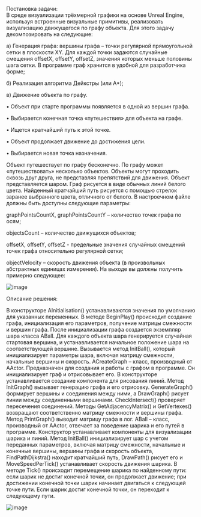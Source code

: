 Постановка задачи:  
В среде визуализации трёхмерной графики на основе Unreal Engine, используя встроенные визуальные примитивы, реализовать 
визуализацию движущегося по графу объекта. 
Для этого задачу декомпозировать на следующие: 

а) Генерация графа: вершины графа – точки регулярной 
прямоугольной сетки в плоскости XY. Для каждой точки задаются 
случайные смещения offsetX, offsetY, offsetZ, значения которых меньше 
половины шага сетки. В программе граф хранится в удобной для 
разработчика форме; 

б) Реализация алгоритма Дейкстры (или A*); 

в) Движение объекта по графу.  

• Объект при старте программы появляется в одной из вершин 
графа.

• Выбирается конечная точка «путешествия» для объекта на графе.

• Ищется кратчайший путь к этой точке.

• Объект продолжает движение до достижения цели.

• Выбирается новая точка назначения.

Объект путешествует по графу бесконечно. 
По графу может «путешествовать» несколько объектов. Объекты могут проходить сквозь друг друга, не представляя препятствий для движения. Объект представляется шаром. Граф рисуется в виде обычных линий белого цвета. Найденный кратчайший путь рисуется с помощью стрелок заранее выбранного цвета, отличного от белого. В настроечном файле должны быть доступны следующие параметры: 

graphPointsCountX, graphPointsCountY – количество точек графа по осям; 

objectsCount – количество движущихся объектов; 

offsetX, offsetY, offsetZ - предельные значения случайных смещений точек графа относительно регулярной сетки; 

objectVelocity – скорость движения объекта (в произвольных абстрактных единицах измерения). 
На выходе вы должны получить примерно следующее: 

![image](https://github.com/user-attachments/assets/b0908925-3a64-46f1-903d-1b32720b28b9)

Описание решения:

В конструкторе AInitialisation() устанавливаются значения по умолчанию для указанных переменных. В методе BeginPlay() происходит создание графа, инициализация его параметров, получение матрицы смежности и вершин графа. После инициализации графа создается экземпляр шара класса ABall. Для каждого объекта шара генерируется случайная стартовая вершина, и устанавливается начальное положение шара на соответствующей вершине. Вызывается метод InitBall(), который инициализирует параметры шара, включая матрицу смежности, начальные вершины и скорость.
ACreateGraph – класс, производный от AActor. Предназначен для создания и работы с графом в программе. Он инициализирует граф и отрисовывает его.
В конструкторе устанавливается создание компонента для рисования линий. Метод InitGraph() вызывает генерацию графа и его отрисовку. GenerateGraph() формирует вершины и соединения между ними, а DrawGraph() рисует линии между соединенными вершинами. CheckIntersect() проверяет пересечения соединений. Методы GetAdjacencyMatrix() и GetVertexes() возвращают соответственно матрицу смежности и вершины графа. Метод PrintGraph() выводит матрицу графа в лог.
ABall – класс, производный от AActor, отвечает за поведение шарика и его путей в программе. Конструктор устанавливает компоненты для визуализации шарика и линий. Метод InitBall() инициализирует шар с учетом переданных параметров, включая матрицу смежности, начальные и конечные вершины, вершины графа и скорость объекта, FindPathDijkstra() находит кратчайший путь, DrawPath() рисует его и MoveSpeedPerTick() устанавливает скорость движения шарика. В методе Tick() происходит перемещение шарика по найденному пути: если шарик не достиг конечной точки, он продолжает движение; при достижении конечной точки шарик начинает двигаться к следующей точке пути. Если шарик достиг конечной точки, он переходит к следующему пути.

![image](https://github.com/user-attachments/assets/7934e1ee-874d-4185-b6f6-5f679298a01d)

